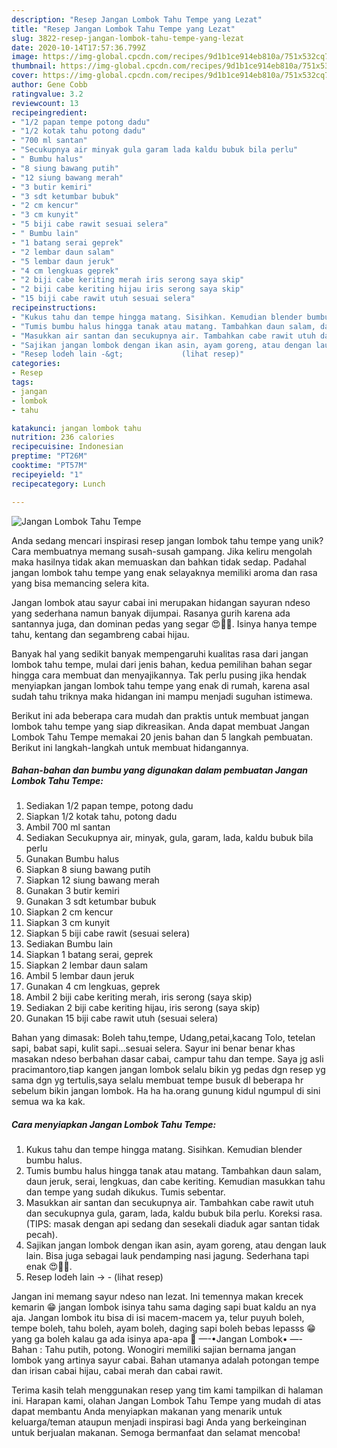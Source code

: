 ```yaml
---
description: "Resep Jangan Lombok Tahu Tempe yang Lezat"
title: "Resep Jangan Lombok Tahu Tempe yang Lezat"
slug: 3822-resep-jangan-lombok-tahu-tempe-yang-lezat
date: 2020-10-14T17:57:36.799Z
image: https://img-global.cpcdn.com/recipes/9d1b1ce914eb810a/751x532cq70/jangan-lombok-tahu-tempe-foto-resep-utama.jpg
thumbnail: https://img-global.cpcdn.com/recipes/9d1b1ce914eb810a/751x532cq70/jangan-lombok-tahu-tempe-foto-resep-utama.jpg
cover: https://img-global.cpcdn.com/recipes/9d1b1ce914eb810a/751x532cq70/jangan-lombok-tahu-tempe-foto-resep-utama.jpg
author: Gene Cobb
ratingvalue: 3.2
reviewcount: 13
recipeingredient:
- "1/2 papan tempe potong dadu"
- "1/2 kotak tahu potong dadu"
- "700 ml santan"
- "Secukupnya air minyak gula garam lada kaldu bubuk bila perlu"
- " Bumbu halus"
- "8 siung bawang putih"
- "12 siung bawang merah"
- "3 butir kemiri"
- "3 sdt ketumbar bubuk"
- "2 cm kencur"
- "3 cm kunyit"
- "5 biji cabe rawit sesuai selera"
- " Bumbu lain"
- "1 batang serai geprek"
- "2 lembar daun salam"
- "5 lembar daun jeruk"
- "4 cm lengkuas geprek"
- "2 biji cabe keriting merah iris serong saya skip"
- "2 biji cabe keriting hijau iris serong saya skip"
- "15 biji cabe rawit utuh sesuai selera"
recipeinstructions:
- "Kukus tahu dan tempe hingga matang. Sisihkan. Kemudian blender bumbu halus."
- "Tumis bumbu halus hingga tanak atau matang. Tambahkan daun salam, daun jeruk, serai, lengkuas, dan cabe keriting. Kemudian masukkan tahu dan tempe yang sudah dikukus. Tumis sebentar."
- "Masukkan air santan dan secukupnya air. Tambahkan cabe rawit utuh dan secukupnya gula, garam, lada, kaldu bubuk bila perlu. Koreksi rasa. (TIPS: masak dengan api sedang dan sesekali diaduk agar santan tidak pecah)."
- "Sajikan jangan lombok dengan ikan asin, ayam goreng, atau dengan lauk lain. Bisa juga sebagai lauk pendamping nasi jagung. Sederhana tapi enak 😍👍🏻."
- "Resep lodeh lain -&gt;             (lihat resep)"
categories:
- Resep
tags:
- jangan
- lombok
- tahu

katakunci: jangan lombok tahu 
nutrition: 236 calories
recipecuisine: Indonesian
preptime: "PT26M"
cooktime: "PT57M"
recipeyield: "1"
recipecategory: Lunch

---
```



![Jangan Lombok Tahu Tempe](https://img-global.cpcdn.com/recipes/9d1b1ce914eb810a/751x532cq70/jangan-lombok-tahu-tempe-foto-resep-utama.jpg)

Anda sedang mencari inspirasi resep jangan lombok tahu tempe yang unik? Cara membuatnya memang susah-susah gampang. Jika keliru mengolah maka hasilnya tidak akan memuaskan dan bahkan tidak sedap. Padahal jangan lombok tahu tempe yang enak selayaknya memiliki aroma dan rasa yang bisa memancing selera kita.

Jangan lombok atau sayur cabai ini merupakan hidangan sayuran ndeso yang sederhana namun banyak dijumpai. Rasanya gurih karena ada santannya juga, dan dominan pedas yang segar 😍👍🏻. Isinya hanya tempe tahu, kentang dan segambreng cabai hijau.

Banyak hal yang sedikit banyak mempengaruhi kualitas rasa dari jangan lombok tahu tempe, mulai dari jenis bahan, kedua pemilihan bahan segar hingga cara membuat dan menyajikannya. Tak perlu pusing jika hendak menyiapkan jangan lombok tahu tempe yang enak di rumah, karena asal sudah tahu triknya maka hidangan ini mampu menjadi suguhan istimewa.


Berikut ini ada beberapa cara mudah dan praktis untuk membuat jangan lombok tahu tempe yang siap dikreasikan. Anda dapat membuat Jangan Lombok Tahu Tempe memakai 20 jenis bahan dan 5 langkah pembuatan. Berikut ini langkah-langkah untuk membuat hidangannya.

<!--inarticleads1-->

##### Bahan-bahan dan bumbu yang digunakan dalam pembuatan Jangan Lombok Tahu Tempe:

1. Sediakan 1/2 papan tempe, potong dadu
1. Siapkan 1/2 kotak tahu, potong dadu
1. Ambil 700 ml santan
1. Sediakan Secukupnya air, minyak, gula, garam, lada, kaldu bubuk bila perlu
1. Gunakan  Bumbu halus
1. Siapkan 8 siung bawang putih
1. Siapkan 12 siung bawang merah
1. Gunakan 3 butir kemiri
1. Gunakan 3 sdt ketumbar bubuk
1. Siapkan 2 cm kencur
1. Siapkan 3 cm kunyit
1. Siapkan 5 biji cabe rawit (sesuai selera)
1. Sediakan  Bumbu lain
1. Siapkan 1 batang serai, geprek
1. Siapkan 2 lembar daun salam
1. Ambil 5 lembar daun jeruk
1. Gunakan 4 cm lengkuas, geprek
1. Ambil 2 biji cabe keriting merah, iris serong (saya skip)
1. Sediakan 2 biji cabe keriting hijau, iris serong (saya skip)
1. Gunakan 15 biji cabe rawit utuh (sesuai selera)


Bahan yang dimasak: Boleh tahu,tempe, Udang,petai,kacang Tolo, tetelan sapi, babat sapi, kulit sapi…sesuai selera. Sayur ini benar benar khas masakan ndeso berbahan dasar cabai, campur tahu dan tempe. Saya jg asli pracimantoro,tiap kangen jangan lombok selalu bikin yg pedas dgn resep yg sama dgn yg tertulis,saya selalu membuat tempe busuk dl beberapa hr sebelum bikin jangan lombok. Ha ha ha.orang gunung kidul ngumpul di sini semua wa ka kak. 

<!--inarticleads2-->

##### Cara menyiapkan Jangan Lombok Tahu Tempe:

1. Kukus tahu dan tempe hingga matang. Sisihkan. Kemudian blender bumbu halus.
1. Tumis bumbu halus hingga tanak atau matang. Tambahkan daun salam, daun jeruk, serai, lengkuas, dan cabe keriting. Kemudian masukkan tahu dan tempe yang sudah dikukus. Tumis sebentar.
1. Masukkan air santan dan secukupnya air. Tambahkan cabe rawit utuh dan secukupnya gula, garam, lada, kaldu bubuk bila perlu. Koreksi rasa. (TIPS: masak dengan api sedang dan sesekali diaduk agar santan tidak pecah).
1. Sajikan jangan lombok dengan ikan asin, ayam goreng, atau dengan lauk lain. Bisa juga sebagai lauk pendamping nasi jagung. Sederhana tapi enak 😍👍🏻.
1. Resep lodeh lain -&gt; -             (lihat resep)


Jangan ini memang sayur ndeso nan lezat. Ini temennya makan krecek kemarin 😁 jangan lombok isinya tahu sama daging sapi buat kaldu an nya aja. Jangan lombok itu bisa di isi macem-macem ya, telur puyuh boleh, tempe boleh, tahu boleh, ayam boleh, daging sapi boleh bebas lepasss 😁 yang ga boleh kalau ga ada isinya apa-apa 🤣 —-•Jangan Lombok• —-Bahan : Tahu putih, potong. Wonogiri memiliki sajian bernama jangan lombok yang artinya sayur cabai. Bahan utamanya adalah potongan tempe dan irisan cabai hijau, cabai merah dan cabai rawit. 

Terima kasih telah menggunakan resep yang tim kami tampilkan di halaman ini. Harapan kami, olahan Jangan Lombok Tahu Tempe yang mudah di atas dapat membantu Anda menyiapkan makanan yang menarik untuk keluarga/teman ataupun menjadi inspirasi bagi Anda yang berkeinginan untuk berjualan makanan. Semoga bermanfaat dan selamat mencoba!
